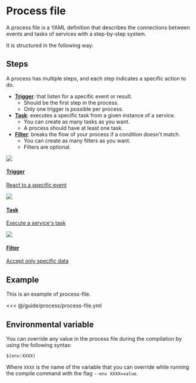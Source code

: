 # Process file

A process file is a YAML definition that describes the connections between events and tasks of services with a step-by-step system.

It is structured in the following way:

<param-table :parameter="{
  fields: [{
    name: 'name',
    description: 'Name of the process.',
    fullType: 'string'
  }, {
    name: 'steps',
    label: 'repeated',
    description: 'Steps to execute.',
    fullType: 'Step'
  }]
}" :types="{}" />

## Steps

A process has multiple steps, and each step indicates a specific action to do.
- [**Trigger**](./steps/trigger): that listen for a specific event or result.
  - Should be the first step in the process.
  - Only one trigger is possible per process.
- [**Task**](./steps/task): executes a specific task from a given instance of a service.
  - You can create as many tasks as you want.
  - A process should have at least one task.
- [**Filter**](./steps/filter): breaks the flow of your process if a condition doesn't match.
  - You can create as many filters as you want.
  - Filters are optional.


<nav class="cards">
  <a href="./steps/trigger">
    <img src="/trigger.svg">
    <h4>Trigger</h4>
    <p>React to a specific event</p>
  </a>
  <a href="./steps/task">
    <img src="/task.svg">
    <h4>Task</h4>
    <p>Execute a service's task</p>
  </a>
  <a href="./steps/filter">
    <img src="/filter.svg">
    <h4>Filter</h4>
    <p>Accept only specific data</p>
  </a>
</nav>

## Example

This is an example of process-file.

<<< @/guide/process/process-file.yml

## Environmental variable

You can override any value in the process file during the compilation by using the following syntax:

```
$(env:XXXX)
```

Where `XXXX` is the name of the variable that you can override while running the compile command with the flag `--env XXXX=value`.
